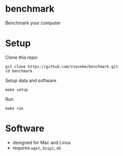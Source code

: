 # benchmark

Benchmark your computer

# Setup

Clone this repo:

```
git clone https://github.com/stevekm/benchmark.git
cd benchmark
```

Setup data and software

```
make setup
```

Run

```
make run
```

# Software

- designed for Mac and Linux
- requires `wget`, `bzip2`, `dd`
